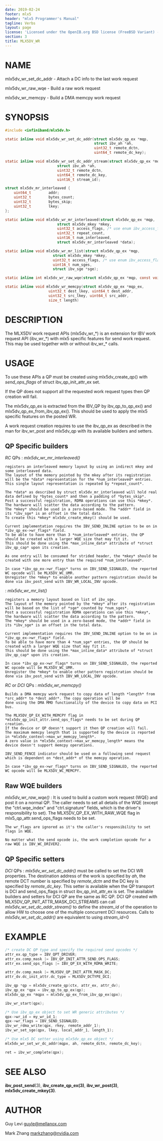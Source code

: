 ```yaml
---
date: 2019-02-24
footer: mlx5
header: "mlx5 Programmer's Manual"
tagline: Verbs
layout: page
license: 'Licensed under the OpenIB.org BSD license (FreeBSD Variant) - See COPYING.md'
section: 3
title: MLX5DV_WR
---
```


# NAME

mlx5dv_wr_set_dc_addr - Attach a DC info to the last work request

mlx5dv_wr_raw_wqe - Build a raw work request

mlx5dv_wr_memcpy - Build a DMA memcpy work request

# SYNOPSIS

```c
#include <infiniband/mlx5dv.h>

static inline void mlx5dv_wr_set_dc_addr(struct mlx5dv_qp_ex *mqp,
                                         struct ibv_ah *ah,
                                         uint32_t remote_dctn,
                                         uint64_t remote_dc_key);

static inline void mlx5dv_wr_set_dc_addr_stream(struct mlx5dv_qp_ex *mqp,
						struct ibv_ah *ah,
						uint32_t remote_dctn,
						uint64_t remote_dc_key,
						uint16_t stream_id);

struct mlx5dv_mr_interleaved {
	uint64_t        addr;
	uint32_t        bytes_count;
	uint32_t        bytes_skip;
	uint32_t        lkey;
};

static inline void mlx5dv_wr_mr_interleaved(struct mlx5dv_qp_ex *mqp,
					    struct mlx5dv_mkey *mkey,
					    uint32_t access_flags, /* use enum ibv_access_flags */
					    uint32_t repeat_count,
					    uint16_t num_interleaved,
					    struct mlx5dv_mr_interleaved *data);

static inline void mlx5dv_wr_mr_list(struct mlx5dv_qp_ex *mqp,
				      struct mlx5dv_mkey *mkey,
				      uint32_t access_flags, /* use enum ibv_access_flags */
				      uint16_t num_sges,
				      struct ibv_sge *sge);

static inline int mlx5dv_wr_raw_wqe(struct mlx5dv_qp_ex *mqp, const void *wqe);

static inline void mlx5dv_wr_memcpy(struct mlx5dv_qp_ex *mqp_ex,
				    uint32_t dest_lkey, uint64_t dest_addr,
				    uint32_t src_lkey, uint64_t src_addr,
				    size_t length)

```

# DESCRIPTION

The MLX5DV work request APIs (mlx5dv_wr_\*) is an extension for IBV work
request API (ibv_wr_\*) with mlx5 specific features for send work request.
This may be used together with or without ibv_wr_* calls.

# USAGE

To use these APIs a QP must be created using mlx5dv_create_qp() with
*send_ops_flags* of struct ibv_qp_init_attr_ex set.

If the QP does not support all the requested work request types then QP
creation will fail.

The mlx5dv_qp_ex is extracted from the IBV_QP by ibv_qp_to_qp_ex() and
mlx5dv_qp_ex_from_ibv_qp_ex(). This should be used to apply the mlx5 specific
features on the posted WR.

A work request creation requires to use the ibv_qp_ex as described in the
man for ibv_wr_post and mlx5dv_qp with its available builders and setters.

## QP Specific builders
*RC* QPs
:   *mlx5dv_wr_mr_interleaved()*

    registers an interleaved memory layout by using an indirect mkey and some interleaved data.
    The layout of the memory pointed by the mkey after its registration will be the *data* representation for the *num_interleaved* entries.
    This single layout representation is repeated by *repeat_count*.

    The *data* as described by struct mlx5dv_mr_interleaved will hold real data defined by *bytes_count* and then a padding of *bytes_skip*.
    Post a successful registration, RDMA operations can use this *mkey*. The hardware will scatter the data according to the pattern.
    The *mkey* should be used in a zero-based mode. The *addr* field in its *ibv_sge* is an offset in the total data.
    To create this *mkey* mlx5dv_create_mkey() should be used.

    Current implementation requires the IBV_SEND_INLINE option to be on in *ibv_qp_ex->wr_flags* field.
    To be able to have more than 3 *num_interleaved* entries, the QP should be created with a larger WQE size that may fit it.
    This should be done using the *max_inline_data* attribute of *struct ibv_qp_cap* upon its creation.

    As one entry will be consumed for strided header, the *mkey* should be created with one more entry than the required *num_interleaved*.

    In case *ibv_qp_ex->wr_flags* turns on IBV_SEND_SIGNALED, the reported WC opcode will be MLX5DV_WC_UMR.
    Unregister the *mkey* to enable another pattern registration should be done via ibv_post_send with IBV_WR_LOCAL_INV opcode.

:   *mlx5dv_wr_mr_list()*

    registers a memory layout based on list of ibv_sge.
    The layout of the memory pointed by the *mkey* after its registration will be based on the list of *sge* counted by *num_sges*.
    Post a successful registration RDMA operations can use this *mkey*, the hardware will scatter the data according to the pattern.
    The *mkey* should be used in a zero-based mode, the *addr* field in its *ibv_sge* is an offset in the total data.

    Current implementation requires the IBV_SEND_INLINE option to be on in *ibv_qp_ex->wr_flags* field.
    To be able to have more than 4 *num_sge* entries, the QP should be created with a larger WQE size that may fit it.
    This should be done using the *max_inline_data* attribute of *struct ibv_qp_cap* upon its creation.

    In case *ibv_qp_ex->wr_flags* turns on IBV_SEND_SIGNALED, the reported WC opcode will be MLX5DV_WC_UMR.
    Unregister the *mkey* to enable other pattern registration should be done via ibv_post_send with IBV_WR_LOCAL_INV opcode.

*RC* or *DCI* QPs
:   *mlx5dv_wr_memcpy()*

    Builds a DMA memcpy work request to copy data of length *length* from *src_addr* to *dest_addr*. The copy operation will be
    done using the DMA MMO functionality of the device to copy data on PCI bus.

    The MLX5DV_QP_EX_WITH_MEMCPY flag in *mlx5dv_qp_init_attr.send_ops_flags* needs to be set during QP creation.
    If the device or QP doesn't support it then QP creation will fail.
    The maximum memcpy length that is supported by the device is reported in *mlx5dv_context->max_wr_memcpy_length*.
    A zero value in *mlx5dv_context->max_wr_memcpy_length* means the device doesn't support memcpy operations.

    IBV_SEND_FENCE indicator should be used on a following send request which is dependent on *dest_addr* of the memcpy operation.

    In case *ibv_qp_ex->wr_flags* turns on IBV_SEND_SIGNALED, the reported WC opcode will be MLX5DV_WC_MEMCPY.

## Raw WQE builders

*mlx5dv_wr_raw_wqe()*
:   It is used to build a custom work request (WQE) and post it on a normal QP. The caller needs to set all details
    of the WQE (except the "ctrl.wqe_index" and "ctrl.signature" fields, which is the driver's responsibility to set).
    The MLX5DV_QP_EX_WITH_RAW_WQE flag in mlx5_qp_attr.send_ops_flags needs to be set.

    The wr_flags are ignored as it's the caller's responsibility to set flags in WQE.

    No matter what the send opcode is, the work completion opcode for a raw WQE is IBV_WC_DRIVER2.

## QP Specific setters

*DCI* QPs
:   *mlx5dv_wr_set_dc_addr()* must be called to set the DCI WR properties. The
    destination address of the work is specified by *ah*, the remote DCT
    number is specified by *remote_dctn* and the DC key is specified by
    *remote_dc_key*.
    This setter is available when the QP transport is DCI and send_ops_flags
    in struct ibv_qp_init_attr_ex is set.
    The available builders and setters for DCI QP are the same as RC QP.
    DCI QP created with MLX5DV_QP_INIT_ATTR_MASK_DCI_STREAMS can call
    *mlx5dv_wr_set_dc_addr_stream()* to define the *stream_id* of the operation
    to allow HW to choose one of the multiple concurrent DCI resources.
    Calls to *mlx5dv_wr_set_dc_addr()* are equivalent to using *stream_id*=0

# EXAMPLE

```c
/* create DC QP type and specify the required send opcodes */
attr_ex.qp_type = IBV_QPT_DRIVER;
attr_ex.comp_mask |= IBV_QP_INIT_ATTR_SEND_OPS_FLAGS;
attr_ex.send_ops_flags |= IBV_QP_EX_WITH_RDMA_WRITE;

attr_dv.comp_mask |= MLX5DV_QP_INIT_ATTR_MASK_DC;
attr_dv.dc_init_attr.dc_type = MLX5DV_DCTYPE_DCI;

ibv_qp *qp = mlx5dv_create_qp(ctx, attr_ex, attr_dv);
ibv_qp_ex *qpx = ibv_qp_to_qp_ex(qp);
mlx5dv_qp_ex *mqpx = mlx5dv_qp_ex_from_ibv_qp_ex(qpx);

ibv_wr_start(qpx);

/* Use ibv_qp_ex object to set WR generic attributes */
qpx->wr_id = my_wr_id_1;
qpx->wr_flags = IBV_SEND_SIGNALED;
ibv_wr_rdma_write(qpx, rkey, remote_addr_1);
ibv_wr_set_sge(qpx, lkey, local_addr_1, length_1);

/* Use mlx5 DC setter using mlx5dv_qp_ex object */
mlx5dv_wr_set_wr_dc_addr(mqpx, ah, remote_dctn, remote_dc_key);

ret = ibv_wr_complete(qpx);
```

# SEE ALSO

**ibv_post_send**(3), **ibv_create_qp_ex(3)**, **ibv_wr_post(3)**, **mlx5dv_create_mkey(3)**.

# AUTHOR

Guy Levi <guyle@mellanox.com>

Mark Zhang <markzhang@nvidia.com>
